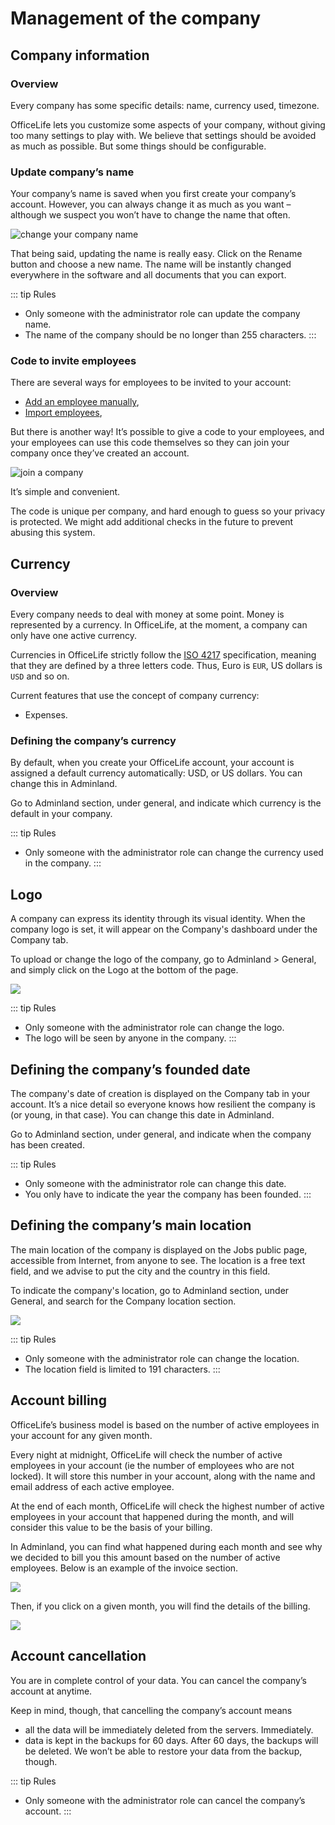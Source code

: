 # Management of the company

## Company information

### Overview

Every company has some specific details: name, currency used, timezone.

OfficeLife lets you customize some aspects of your company, without giving too many settings to play with. We believe that settings should be avoided as much as possible. But some things should be configurable.

### Update company’s name

Your company’s name is saved when you first create your company’s account. However, you can always change it as much as you want – although we suspect you won’t have to change the name that often.

![change your company name](./img/adminland_general_company_name.png)

That being said, updating the name is really easy. Click on the Rename button and choose a new name. The name will be instantly changed everywhere in the software and all documents that you can export.

::: tip Rules
* Only someone with the administrator role can update the company name.
* The name of the company should be no longer than 255 characters.
:::

### Code to invite employees

There are several ways for employees to be invited to your account:

- [Add an employee manually](/documentation/manage/employee-management.html#add-a-new-employee),
- [Import employees](/documentation/manage/employee-management.html#importing-employees),

But there is another way! It’s possible to give a code to your employees, and your employees can use this code themselves so they can join your company once they’ve created an account.

![join a company](./img/adminland_general_join_company.png)

It’s simple and convenient.

The code is unique per company, and hard enough to guess so your privacy is protected. We might add additional checks in the future to prevent abusing this system.

## Currency

### Overview

Every company needs to deal with money at some point. Money is represented by a currency. In OfficeLife, at the moment, a company can only have one active currency.

Currencies in OfficeLife strictly follow the [ISO 4217](https://en.wikipedia.org/wiki/ISO_4217) specification, meaning that they are defined by a three letters code. Thus, Euro is `EUR`, US dollars is `USD` and so on.

Current features that use the concept of company currency:

* Expenses.

### Defining the company’s currency

By default, when you create your OfficeLife account, your account is assigned a default currency automatically: USD, or US dollars. You can change this in Adminland.

Go to Adminland section, under general, and indicate which currency is the default in your company.

::: tip Rules
* Only someone with the administrator role can change the currency used in the company.
:::

## Logo

A company can express its identity through its visual identity. When the company logo is set, it will appear on the Company's dashboard under the Company tab.

To upload or change the logo of the company, go to Adminland > General, and simply click on the Logo at the bottom of the page.

![](./img/adminland_general_company_logo.png)

::: tip Rules
* Only someone with the administrator role can change the logo.
* The logo will be seen by anyone in the company.
:::

## Defining the company’s founded date

The company's date of creation is displayed on the Company tab in your account. It’s a nice detail so everyone knows how resilient the company is (or young, in that case). You can change this date in Adminland.

Go to Adminland section, under general, and indicate when the company has been created.

::: tip Rules
* Only someone with the administrator role can change this date.
* You only have to indicate the year the company has been founded.
:::

## Defining the company’s main location

The main location of the company is displayed on the Jobs public page, accessible from Internet, from anyone to see. The location is a free text field, and we advise to put the city and the country in this field.

To indicate the company's location, go to Adminland section, under General, and search for the Company location section.

![](./img/adminland_general_company_location.png)

::: tip Rules
* Only someone with the administrator role can change the location.
* The location field is limited to 191 characters.
:::

## Account billing

OfficeLife’s business model is based on the number of active employees in your account for any given month.

Every night at midnight, OfficeLife will check the number of active employees in your account (ie the number of employees who are not locked). It will store this number in your account, along with the name and email address of each active employee.

At the end of each month, OfficeLife will check the highest number of active employees in your account that happened during the month, and will consider this value to be the basis of your billing.

In Adminland, you can find what happened during each month and see why we decided to bill you this amount based on the number of active employees. Below is an example of the invoice section.

![](./img/adminland_billing_index.png)

Then, if you click on a given month, you will find the details of the billing.

![](./img/adminland_billing_show.png)

## Account cancellation

You are in complete control of your data. You can cancel the company’s account at anytime.

Keep in mind, though, that cancelling the company’s account means

* all the data will be immediately deleted from the servers. Immediately.
* data is kept in the backups for 60 days. After 60 days, the backups will be deleted. We won’t be able to restore your data from the backup, though.

::: tip Rules
* Only someone with the administrator role can cancel the company’s account.
:::
